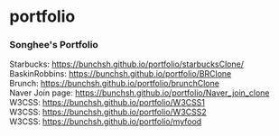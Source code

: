 # portfolio
### Songhee's Portfolio

Starbucks: https://bunchsh.github.io/portfolio/starbucksClone/ </br>
BaskinRobbins: https://bunchsh.github.io/portfolio/BRClone </br>
Brunch: https://bunchsh.github.io/portfolio/brunchClone </br>
Naver Join page: https://bunchsh.github.io/portfolio/Naver_join_clone </br>
W3CSS: https://bunchsh.github.io/portfolio/W3CSS1 </br>
W3CSS: https://bunchsh.github.io/portfolio/W3CSS2 </br>
W3CSS: https://bunchsh.github.io/portfolio/myfood
